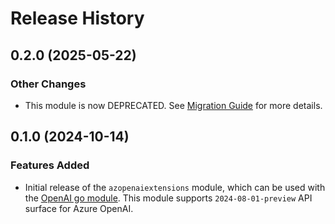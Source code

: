 # Release History

## 0.2.0 (2025-05-22)

### Other Changes

- This module is now DEPRECATED. See [Migration Guide](https://github.com/Azure/azure-sdk-for-go/blob/main/sdk/ai/azopenai/MIGRATION.md) for more details.

## 0.1.0 (2024-10-14)

### Features Added

- Initial release of the `azopenaiextensions` module, which can be used with the [OpenAI go module](https://github.com/openai/openai-go). This module supports `2024-08-01-preview` API surface for Azure OpenAI.
